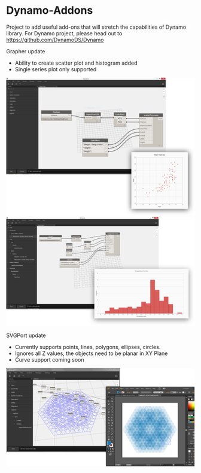 Dynamo-Addons
==================

Project to add useful add-ons that will stretch the capabilities of Dynamo library. For Dynamo project, please head out to https://github.com/DynamoDS/Dynamo

Grapher update
- Ability to create scatter plot and histogram added
- Single series plot only supported

![alt tag](/Resources/scatterPlot.png)
![alt tag](/Resources/histogramPlot.png)


SVGPort update
- Currently supports points, lines, polygons, ellipses, circles.
- Ignores all Z values, the objects need to be planar in XY Plane
- Curve support coming soon

![alt tag](/Resources/screen.png)
